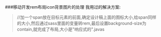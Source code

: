 ###移动开发rem布局icon背景图片的处理
我用过的解决方案:
>//加一个span放在目标元素的前面,确定设计稿上面的图标大小,给span同样的大小,然后通过sass里面的变量转rem,最后设置background-size为contain,就完成了布局,大小是"响应式的".javas